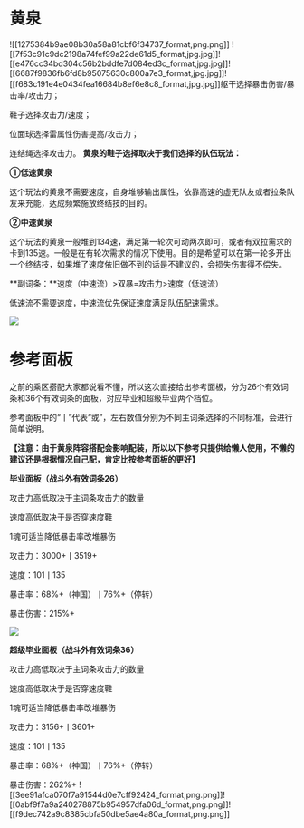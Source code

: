 # 黄泉
![[1275384b9ae08b30a58a81cbf6f34737_format,png.png]]
![[7f53c91c9dc2198a74fef99a22de61d5_format,jpg.jpg]]![[e476cc34bd304c56b2bddfe7d084ed3c_format,jpg.jpg]]![[6687f9836fb6fd8b95075630c800a7e3_format,jpg.jpg]]![[f683c191e4e0434fea16684b8ef6e8c8_format,jpg.jpg]]躯干选择暴击伤害/暴击率/攻击力；

鞋子选择攻击力/速度；

位面球选择雷属性伤害提高/攻击力；

连结绳选择攻击力。
**黄泉的鞋子选择取决于我们选择的队伍玩法：**

**①低速黄泉**

这个玩法的黄泉不需要速度，自身堆够输出属性，依靠高速的虚无队友或者拉条队友来充能，达成频繁施放终结技的目的。

**②中速黄泉**

这个玩法的黄泉一般堆到134速，满足第一轮次可动两次即可，或者有双拉需求的卡到135速。一般是在有轮次需求的情况下使用。目的是希望可以在第一轮多开出一个终结技，如果堆了速度依旧做不到的话是不建议的，会损失伤害得不偿失。

**副词条：**速度（中速流）>双暴=攻击力>速度（低速流）

低速流不需要速度，中速流优先保证速度满足队伍配速需求。

![](https://upload-bbs.miyoushe.com/upload/2022/07/13/line_4.png)

# **参考面板**

之前的乘区搭配大家都说看不懂，所以这次直接给出参考面板，分为26个有效词条和36个有效词条的面板，对应毕业和超级毕业两个档位。

参考面板中的“丨”代表“或”，左右数值分别为不同主词条选择的不同标准，会进行简单说明。

**【注意：由于黄泉阵容搭配会影响配装，所以以下参考只提供给懒人使用，不懒的建议还是根据情况自己配，肯定比按参考面板的更好】**

**毕业面板（战斗外有效词条26）**

攻击力高低取决于主词条攻击力的数量

速度高低取决于是否穿速度鞋

1魂可适当降低暴击率改堆暴伤

攻击力：3000+丨3519+

速度：101丨135

暴击率：68%+（神国）丨76%+（停转）

暴击伤害：215%+

![](https://upload-bbs.miyoushe.com/upload/2022/07/13/line_4.png)

**超级毕业面板（战斗外有效词条36）**

攻击力高低取决于主词条攻击力的数量

速度高低取决于是否穿速度鞋

1魂可适当降低暴击率改堆暴伤

攻击力：3156+丨3601+

速度：101丨135

暴击率：68%+（神国）丨76%+（停转）

暴击伤害：262%+
![[3ee91afca070f7a91544d0e7cff92424_format,png.png]]![[0abf9f7a9a240278875b954957dfa06d_format,png.png]]![[f9dec742a9c8385cbfa50dbe5ae4a80a_format,png.png]]